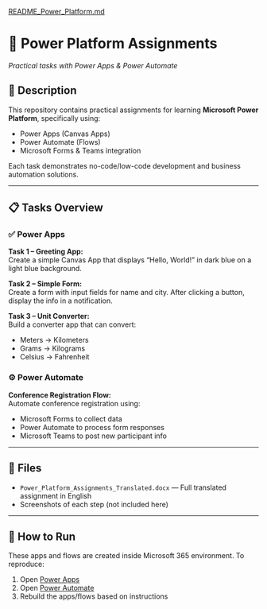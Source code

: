 [README_Power_Platform.md](https://github.com/user-attachments/files/22440587/README_Power_Platform.md)
# 📱 Power Platform Assignments  
_Practical tasks with Power Apps & Power Automate_  

## 💼 Description  
This repository contains practical assignments for learning **Microsoft Power Platform**, specifically using:  
- Power Apps (Canvas Apps)  
- Power Automate (Flows)  
- Microsoft Forms & Teams integration  

Each task demonstrates no-code/low-code development and business automation solutions.

---

## 📋 Tasks Overview  

### ✅ Power Apps  
**Task 1 – Greeting App:**  
Create a simple Canvas App that displays “Hello, World!” in dark blue on a light blue background.

**Task 2 – Simple Form:**  
Create a form with input fields for name and city. After clicking a button, display the info in a notification.

**Task 3 – Unit Converter:**  
Build a converter app that can convert:  
- Meters → Kilometers  
- Grams → Kilograms  
- Celsius → Fahrenheit  

### ⚙️ Power Automate  
**Conference Registration Flow:**  
Automate conference registration using:  
- Microsoft Forms to collect data  
- Power Automate to process form responses  
- Microsoft Teams to post new participant info  

---

## 📁 Files  
- `Power_Platform_Assignments_Translated.docx` — Full translated assignment in English  
- Screenshots of each step (not included here)

---

## 📌 How to Run  
These apps and flows are created inside Microsoft 365 environment. To reproduce:  
1. Open [Power Apps](https://make.powerapps.com/)  
2. Open [Power Automate](https://make.powerautomate.com/)  
3. Rebuild the apps/flows based on instructions
